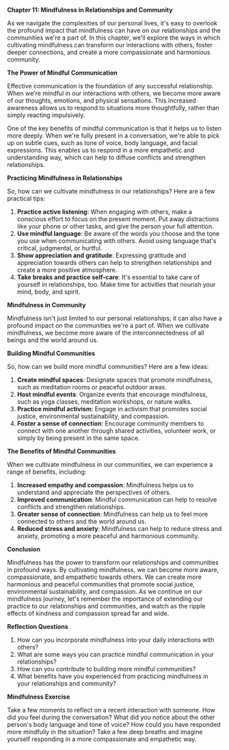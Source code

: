 <p><strong>Chapter 11: Mindfulness in Relationships and Community</strong></p>

<p>As we navigate the complexities of our personal lives, it's easy to overlook the profound impact that mindfulness can have on our relationships and the communities we're a part of. In this chapter, we'll explore the ways in which cultivating mindfulness can transform our interactions with others, foster deeper connections, and create a more compassionate and harmonious community.</p>

<p><strong>The Power of Mindful Communication</strong></p>

<p>Effective communication is the foundation of any successful relationship. When we're mindful in our interactions with others, we become more aware of our thoughts, emotions, and physical sensations. This increased awareness allows us to respond to situations more thoughtfully, rather than simply reacting impulsively.</p>

<p>One of the key benefits of mindful communication is that it helps us to listen more deeply. When we're fully present in a conversation, we're able to pick up on subtle cues, such as tone of voice, body language, and facial expressions. This enables us to respond in a more empathetic and understanding way, which can help to diffuse conflicts and strengthen relationships.</p>

<p><strong>Practicing Mindfulness in Relationships</strong></p>

<p>So, how can we cultivate mindfulness in our relationships? Here are a few practical tips:</p>

<ol>
<li><strong>Practice active listening</strong>: When engaging with others, make a conscious effort to focus on the present moment. Put away distractions like your phone or other tasks, and give the person your full attention.</li>
<li><strong>Use mindful language</strong>: Be aware of the words you choose and the tone you use when communicating with others. Avoid using language that's critical, judgmental, or hurtful.</li>
<li><strong>Show appreciation and gratitude</strong>: Expressing gratitude and appreciation towards others can help to strengthen relationships and create a more positive atmosphere.</li>
<li><strong>Take breaks and practice self-care</strong>: It's essential to take care of yourself in relationships, too. Make time for activities that nourish your mind, body, and spirit.</li>
</ol>

<p><strong>Mindfulness in Community</strong></p>

<p>Mindfulness isn't just limited to our personal relationships; it can also have a profound impact on the communities we're a part of. When we cultivate mindfulness, we become more aware of the interconnectedness of all beings and the world around us.</p>

<p><strong>Building Mindful Communities</strong></p>

<p>So, how can we build more mindful communities? Here are a few ideas:</p>

<ol>
<li><strong>Create mindful spaces</strong>: Designate spaces that promote mindfulness, such as meditation rooms or peaceful outdoor areas.</li>
<li><strong>Host mindful events</strong>: Organize events that encourage mindfulness, such as yoga classes, meditation workshops, or nature walks.</li>
<li><strong>Practice mindful activism</strong>: Engage in activism that promotes social justice, environmental sustainability, and compassion.</li>
<li><strong>Foster a sense of connection</strong>: Encourage community members to connect with one another through shared activities, volunteer work, or simply by being present in the same space.</li>
</ol>

<p><strong>The Benefits of Mindful Communities</strong></p>

<p>When we cultivate mindfulness in our communities, we can experience a range of benefits, including:</p>

<ol>
<li><strong>Increased empathy and compassion</strong>: Mindfulness helps us to understand and appreciate the perspectives of others.</li>
<li><strong>Improved communication</strong>: Mindful communication can help to resolve conflicts and strengthen relationships.</li>
<li><strong>Greater sense of connection</strong>: Mindfulness can help us to feel more connected to others and the world around us.</li>
<li><strong>Reduced stress and anxiety</strong>: Mindfulness can help to reduce stress and anxiety, promoting a more peaceful and harmonious community.</li>
</ol>

<p><strong>Conclusion</strong></p>

<p>Mindfulness has the power to transform our relationships and communities in profound ways. By cultivating mindfulness, we can become more aware, compassionate, and empathetic towards others. We can create more harmonious and peaceful communities that promote social justice, environmental sustainability, and compassion. As we continue on our mindfulness journey, let's remember the importance of extending our practice to our relationships and communities, and watch as the ripple effects of kindness and compassion spread far and wide.</p>

<p><strong>Reflection Questions</strong></p>

<ol>
<li>How can you incorporate mindfulness into your daily interactions with others?</li>
<li>What are some ways you can practice mindful communication in your relationships?</li>
<li>How can you contribute to building more mindful communities?</li>
<li>What benefits have you experienced from practicing mindfulness in your relationships and community?</li>
</ol>

<p><strong>Mindfulness Exercise</strong></p>

<p>Take a few moments to reflect on a recent interaction with someone. How did you feel during the conversation? What did you notice about the other person's body language and tone of voice? How could you have responded more mindfully in the situation? Take a few deep breaths and imagine yourself responding in a more compassionate and empathetic way.</p>
